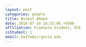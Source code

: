 ```yaml
---
layout: post
categories: people
title: Bulbul Ahmed
date: 2018-07-18 16:25:06 +0500
affiliation: Graduate Student, ECE
isStudent: 1
email: ba3fw@virginia.edu
---
```

